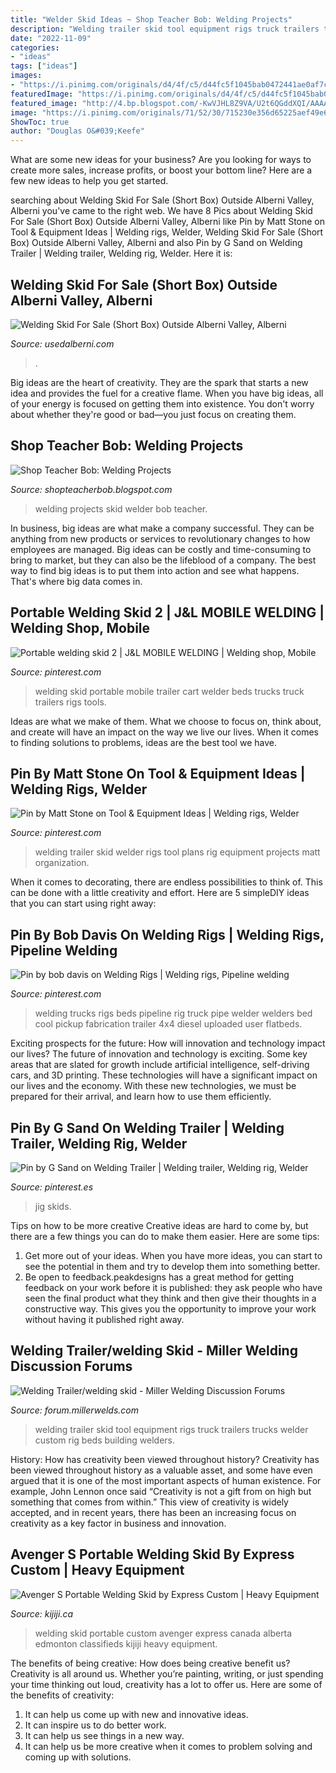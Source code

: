 ```yaml
---
title: "Welder Skid Ideas ~ Shop Teacher Bob: Welding Projects"
description: "Welding trailer skid tool equipment rigs truck trailers trucks welder custom rig beds building welders"
date: "2022-11-09"
categories:
- "ideas"
tags: ["ideas"]
images:
- "https://i.pinimg.com/originals/d4/4f/c5/d44fc5f1045bab0472441ae0af7c2775.jpg"
featuredImage: "https://i.pinimg.com/originals/d4/4f/c5/d44fc5f1045bab0472441ae0af7c2775.jpg"
featured_image: "http://4.bp.blogspot.com/-KwVJHL8Z9VA/U2t6QGddXQI/AAAAAAAAFdw/QidR3Ii1ZIc/s1600/Welder+Skid.jpg"
image: "https://i.pinimg.com/originals/71/52/30/715230e356d65225aef49e6749953223.jpg"
ShowToc: true
author: "Douglas O&#039;Keefe"
---
```



What are some new ideas for your business?
Are you looking for ways to create more sales, increase profits, or boost your bottom line? Here are a few new ideas to help you get started.

	

		
searching about Welding Skid For Sale (Short Box) Outside Alberni Valley, Alberni you've came to the right web. We have 8 Pics about Welding Skid For Sale (Short Box) Outside Alberni Valley, Alberni like Pin by Matt Stone on Tool &amp; Equipment Ideas | Welding rigs, Welder, Welding Skid For Sale (Short Box) Outside Alberni Valley, Alberni and also Pin by G Sand on Welding Trailer | Welding trailer, Welding rig, Welder. Here it is:
		
    
## Welding Skid For Sale (Short Box) Outside Alberni Valley, Alberni

<img loading=lazy src="https://s3-us-west-2.amazonaws.com/usedphotosna/61370993_934.jpg" onerror="this.onerror=null;this.src='https://tse1.mm.bing.net/th?id=OIP.LFw1-j0xogZNCTPAeE8bGAHaFj&amp;pid=15.1';" alt="Welding Skid For Sale (Short Box) Outside Alberni Valley, Alberni">

_Source: usedalberni.com_

>. 

	

Big ideas are the heart of creativity. They are the spark that starts a new idea and provides the fuel for a creative flame. When you have big ideas, all of your energy is focused on getting them into existence. You don't worry about whether they're good or bad—you just focus on creating them.

    
## Shop Teacher Bob: Welding Projects

<img loading=lazy src="http://4.bp.blogspot.com/-KwVJHL8Z9VA/U2t6QGddXQI/AAAAAAAAFdw/QidR3Ii1ZIc/s1600/Welder+Skid.jpg" onerror="this.onerror=null;this.src='https://tse2.mm.bing.net/th?id=OIP.IVCBQXnF9P-IM1UmI6chKQHaFj&amp;pid=15.1';" alt="Shop Teacher Bob: Welding Projects">

_Source: shopteacherbob.blogspot.com_

>welding projects skid welder bob teacher. 

	

In business, big ideas are what make a company successful. They can be anything from new products or services to revolutionary changes to how employees are managed. Big ideas can be costly and time-consuming to bring to market, but they can also be the lifeblood of a company. The best way to find big ideas is to put them into action and see what happens. That's where big data comes in.

    
## Portable Welding Skid 2 | J&amp;L MOBILE WELDING | Welding Shop, Mobile

<img loading=lazy src="https://i.pinimg.com/originals/d4/4f/c5/d44fc5f1045bab0472441ae0af7c2775.jpg" onerror="this.onerror=null;this.src='https://tse3.mm.bing.net/th?id=OIP.-PCUrDgZeUOZFuXZpGa2WAHaFj&amp;pid=15.1';" alt="Portable welding skid 2 | J&amp;L MOBILE WELDING | Welding shop, Mobile">

_Source: pinterest.com_

>welding skid portable mobile trailer cart welder beds trucks truck trailers rigs tools. 

	

Ideas are what we make of them. What we choose to focus on, think about, and create will have an impact on the way we live our lives. When it comes to finding solutions to problems, ideas are the best tool we have.

    
## Pin By Matt Stone On Tool &amp; Equipment Ideas | Welding Rigs, Welder

<img loading=lazy src="https://i.pinimg.com/originals/b4/07/7c/b4077c0c9334c13fa1c0d4c8079403a4.jpg" onerror="this.onerror=null;this.src='https://tse3.mm.bing.net/th?id=OIP.27wx3YBZGH53eYi4HcluRgHaE6&amp;pid=15.1';" alt="Pin by Matt Stone on Tool &amp; Equipment Ideas | Welding rigs, Welder">

_Source: pinterest.com_

>welding trailer skid welder rigs tool plans rig equipment projects matt organization. 

	

When it comes to decorating, there are endless possibilities to think of. This can be done with a little creativity and effort. Here are 5 simpleDIY ideas that you can start using right away:

    
## Pin By Bob Davis On Welding Rigs | Welding Rigs, Pipeline Welding

<img loading=lazy src="https://i.pinimg.com/originals/a8/02/73/a80273c9ab62357b5d7537a460ac8605.jpg" onerror="this.onerror=null;this.src='https://tse4.mm.bing.net/th?id=OIP.MRskx4deuXGBHb91pK0UzAHaHa&amp;pid=15.1';" alt="Pin by bob davis on Welding Rigs | Welding rigs, Pipeline welding">

_Source: pinterest.com_

>welding trucks rigs beds pipeline rig truck pipe welder welders bed cool pickup fabrication trailer 4x4 diesel uploaded user flatbeds. 

	

Exciting prospects for the future: How will innovation and technology impact our lives?
The future of innovation and technology is exciting. Some key areas that are slated for growth include artificial intelligence, self-driving cars, and 3D printing. These technologies will have a significant impact on our lives and the economy. With these new technologies, we must be prepared for their arrival, and learn how to use them efficiently.

    
## Pin By G Sand On Welding Trailer | Welding Trailer, Welding Rig, Welder

<img loading=lazy src="https://i.pinimg.com/originals/71/52/30/715230e356d65225aef49e6749953223.jpg" onerror="this.onerror=null;this.src='https://tse1.mm.bing.net/th?id=OIP.-5WMiqtjSigurI7Rd5wJiwHaEK&amp;pid=15.1';" alt="Pin by G Sand on Welding Trailer | Welding trailer, Welding rig, Welder">

_Source: pinterest.es_

>jig skids. 

	

Tips on how to be more creative
Creative ideas are hard to come by, but there are a few things you can do to make them easier. Here are some tips: 
1. Get more out of your ideas. When you have more ideas, you can start to see the potential in them and try to develop them into something better. 
2. Be open to feedback.peakdesigns has a great method for getting feedback on your work before it is published: they ask people who have seen the final product what they think and then give their thoughts in a constructive way. This gives you the opportunity to improve your work without having it published right away.

    
## Welding Trailer/welding Skid - Miller Welding Discussion Forums

<img loading=lazy src="https://forum.millerwelds.com/filedata/fetch?id=514849&amp;d=1344997663" onerror="this.onerror=null;this.src='https://tse3.mm.bing.net/th?id=OIP.NyofDDRLBqUrYsLBTOZdtwHaE6&amp;pid=15.1';" alt="Welding Trailer/welding skid - Miller Welding Discussion Forums">

_Source: forum.millerwelds.com_

>welding trailer skid tool equipment rigs truck trailers trucks welder custom rig beds building welders. 

	

History: How has creativity been viewed throughout history?
Creativity has been viewed throughout history as a valuable asset, and some have even argued that it is one of the most important aspects of human existence. For example, John Lennon once said “Creativity is not a gift from on high but something that comes from within.” This view of creativity is widely accepted, and in recent years, there has been an increasing focus on creativity as a key factor in business and innovation.

    
## Avenger S Portable Welding Skid By Express Custom | Heavy Equipment

<img loading=lazy src="https://i.ebayimg.com/00/s/NTM0WDgwMA==/z/yfAAAOSwqv9V6dw7/$_20.JPG" onerror="this.onerror=null;this.src='https://tse3.mm.bing.net/th?id=OIP.U0AMdYg10ZHSNF6RQ5WoNQHaE8&amp;pid=15.1';" alt="Avenger S Portable Welding Skid by Express Custom | Heavy Equipment">

_Source: kijiji.ca_

>welding skid portable custom avenger express canada alberta edmonton classifieds kijiji heavy equipment. 

	

The benefits of being creative: How does being creative benefit us?
Creativity is all around us. Whether you’re painting, writing, or just spending your time thinking out loud, creativity has a lot to offer us. Here are some of the benefits of creativity: 
1. It can help us come up with new and innovative ideas.
2. It can inspire us to do better work.
3. It can help us see things in a new way.
4. It can help us be more creative when it comes to problem solving and coming up with solutions.

